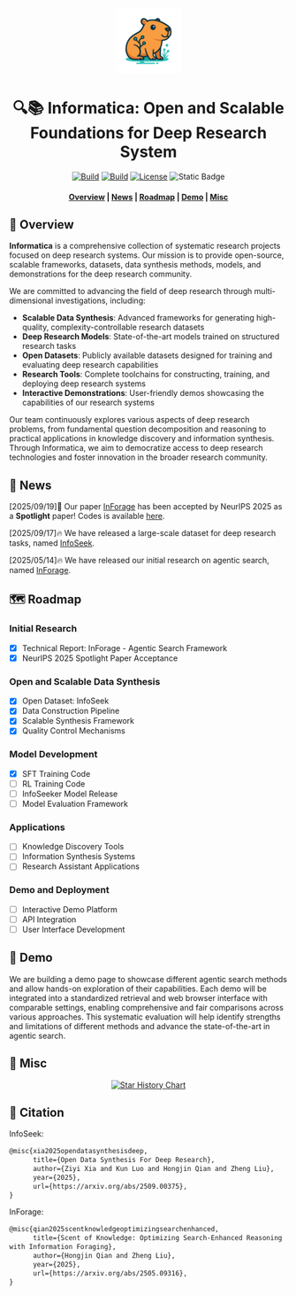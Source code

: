 
<div align="center"> 
<img src="assets/image.png" width="120px">
</div>
<h1 align="center"> 🔍📚 Informatica: Open and Scalable Foundations for Deep Research System</a></h1>

<div align="center">
<a href="https://huggingface.co/collections/TommyChien/informatica-68ccc0b35674571aa007d961"><img alt="Build" src="https://img.shields.io/badge/🤗 Models-Infomatica-blue"></a>
<a href="https://huggingface.co/datasets/Lk123/InfoSeek"><img alt="Build" src="https://img.shields.io/badge/🤗 Datasets-Infomatica-yellow"></a>
<a href="https://github.com/"><img alt="License" src="https://img.shields.io/badge/Apache-2.0-green"></a>
<a><img alt="Static Badge" src="https://img.shields.io/badge/made_with-Python-blue"></a>
</div>
    
<h4 align="center">

<p>
<a href="#-overview">Overview</a> |
<a href="#-news">News</a> |
<a href="#️-roadmap">Roadmap</a> |
<a href="#-demo">Demo</a> |
<a href="#-misc">Misc</a>
</p>
</h4>

## 🔆 Overview
**Informatica** is a comprehensive collection of systematic research projects focused on deep research systems. Our mission is to provide open-source, scalable frameworks, datasets, data synthesis methods, models, and demonstrations for the deep research community.

We are committed to advancing the field of deep research through multi-dimensional investigations, including:

- **Scalable Data Synthesis**: Advanced frameworks for generating high-quality, complexity-controllable research datasets
- **Deep Research Models**: State-of-the-art models trained on structured research tasks
- **Open Datasets**: Publicly available datasets designed for training and evaluating deep research capabilities
- **Research Tools**: Complete toolchains for constructing, training, and deploying deep research systems
- **Interactive Demonstrations**: User-friendly demos showcasing the capabilities of our research systems

Our team continuously explores various aspects of deep research problems, from fundamental question decomposition and reasoning to practical applications in knowledge discovery and information synthesis. Through Informatica, we aim to democratize access to deep research technologies and foster innovation in the broader research community.


## 📰 News
[2025/09/19]🎉 Our paper [InForage](https://arxiv.org/abs/2505.09316) has been accepted by NeurIPS 2025 as a **Spotlight** paper! Codes is available [here](https://github.com/VectorSpaceLab/Infomatica/tree/main/research/InForage).


[2025/09/17]🔥 We have released a large-scale dataset for deep research tasks, named [InfoSeek](https://huggingface.co/datasets/Lk123/InfoSeek).

[2025/05/14]🔥 We have released our initial research on agentic search, named [InForage](https://arxiv.org/abs/2505.09316).

## 🗺️ Roadmap

### Initial Research
- [x] Technical Report: InForage - Agentic Search Framework
- [x] NeurIPS 2025 Spotlight Paper Acceptance

### Open and Scalable Data Synthesis
- [x] Open Dataset: InfoSeek
- [x] Data Construction Pipeline
- [x] Scalable Synthesis Framework
- [x] Quality Control Mechanisms

### Model Development
- [x] SFT Training Code
- [ ] RL Training Code
- [ ] InfoSeeker Model Release
- [ ] Model Evaluation Framework

### Applications
- [ ] Knowledge Discovery Tools
- [ ] Information Synthesis Systems
- [ ] Research Assistant Applications

### Demo and Deployment
- [ ] Interactive Demo Platform
- [ ] API Integration
- [ ] User Interface Development

## 🎯 Demo
We are building a demo page to showcase different agentic search methods and allow hands-on exploration of their capabilities. Each demo will be integrated into a standardized retrieval and web browser interface with comparable settings, enabling comprehensive and fair comparisons across various approaches. This systematic evaluation will help identify strengths and limitations of different methods and advance the state-of-the-art in agentic search. 
## 🌟 Misc

<div align="center">

[![Star History Chart](https://api.star-history.com/svg?repos=VectorSpaceLab/Infomatica&type=Date)](https://www.star-history.com/#Alibaba-NLP/DeepResearch&Date)

</div>

## 📄 Citation

InfoSeek:
```
@misc{xia2025opendatasynthesisdeep,
      title={Open Data Synthesis For Deep Research}, 
      author={Ziyi Xia and Kun Luo and Hongjin Qian and Zheng Liu},
      year={2025},
      url={https://arxiv.org/abs/2509.00375}, 
}
```

InForage:
```
@misc{qian2025scentknowledgeoptimizingsearchenhanced,
      title={Scent of Knowledge: Optimizing Search-Enhanced Reasoning with Information Foraging}, 
      author={Hongjin Qian and Zheng Liu},
      year={2025},
      url={https://arxiv.org/abs/2505.09316}, 
}
```